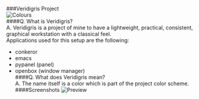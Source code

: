 ###Veridigris Project  
![Colours](https://github.com/orlandordiaz/veridigris/raw/master/palette.png)  
####Q\. What is Veridigris?  
A\. Veridigris is a project of mine to have a lightweight, practical, consistent, graphical 
workstation with a classical feel.  
Applications used for this setup are the following\:  
*   conkeror  
*   emacs  
*   pypanel (panel)  
*   openbox (window manager)     
####Q\. What does Veridigris mean?  
A\. The name itself is a color which is part of the project color scheme.  
####Screenshots
![Preview](https://github.com/orlandordiaz/veridigris/raw/master/preview-thumb.png)
